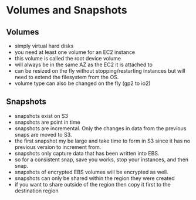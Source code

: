 # Volumes and Snapshots

## Volumes
- simply virtual hard disks
- you need at least one volume for an EC2 instance
- this volume is called the root device volume
- will always be in the same AZ as the EC2 it is attached to
- can be resized on the fly without stopping/restarting instances but will need to extend the filesystem from the OS.
- volume type can also be changed on the fly (gp2 to io2)

## Snapshots
- snapshots exist on S3
- snapshots are point in time
- snapshots are incremental. Only the changes in data from the previous snaps are moved to S3.
- the first snapshot my be large and take time to form in S3 since it has no previous version to increment from.
- snapshots only capture data that has been written into EBS.
- so for a consistent snap, save you works, stop your instances, and then snap.
- snapshots of encrypted EBS volumes will be encrypted as well.
- snapshots can only be shared within the region they were created
- if you want to share outside of the region then copy it first to the destination region